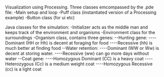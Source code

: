 Visualization using Processing. Three classes emcompassed by the .pde file:
-Main setup and loop
-Puff class (instantiated version of a Processing example)
-Button class (for ui etc)

Java classes for the simulation:
-Initializer acts as the middle man and keeps track of the environment and organisms
-Environment class for the surroundings
-Organism class, contains three genes:
--Hunting gene:
----Dominant (HH or Hh) is decent at foraging for food
----Recessive (hh) is much better at finding food
--Water retention:
----Dominant (WW or Ww) is decent at storing water.
----Recessive (ww) can go more days without water
--Coat gene:
----Homozygous Dominant (CC) is a heavy coat
----Heterozygous (Cc) is a medium weight coat
----Homozygous Recessive (cc) is a light coat